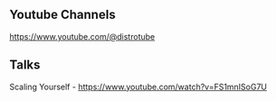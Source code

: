 ## Youtube Channels
https://www.youtube.com/@distrotube

## Talks
Scaling Yourself - https://www.youtube.com/watch?v=FS1mnISoG7U


